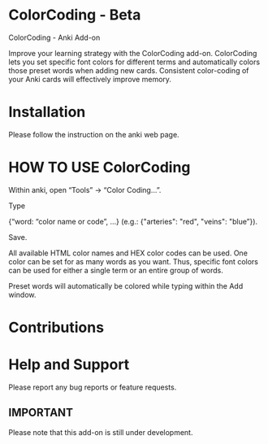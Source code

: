 # ColorCoding  - Beta
ColorCoding - Anki Add-on 

Improve your learning strategy with the ColorCoding add-on. ColorCoding lets you set specific font colors for different terms and automatically colors those preset words when adding new cards. Consistent color-coding of your Anki cards will effectively improve memory. 


# Installation
Please follow the instruction on the anki web page. 

# HOW TO USE ColorCoding

Within anki, open “Tools” -> “Color Coding…”. 

Type

{“word: “color name or code”, …} (e.g.: {"arteries": "red", "veins": "blue”}).

Save.

All available HTML color names and HEX color codes can be used. One color can be set for as many words as you want. Thus, specific font colors can be used for either a single term or an entire group of words. 

Preset words will automatically be colored while typing within the Add window.

# Contributions

# Help and Support
Please report any bug reports or feature requests.

## IMPORTANT
Please note that this add-on is still under development.



